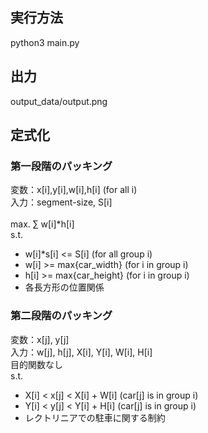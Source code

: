 ## 実行方法
python3 main.py

## 出力
output_data/output.png

## 定式化
### 第一段階のパッキング  
変数：x[i],y[i],w[i],h[i] (for all i)   
入力：segment-size, S[i]  
<br>
max. ∑ w[i]*h[i]<br>
s.t. <br> 
+ w[i]*s[i] <= S[i] (for all  group i)<br>
+ w[i] >= max{car_width} (for i in group i)<br>  
+ h[i] >= max{car_height} (for i in group i)  <br>
+ 各長方形の位置関係<br>


### 第二段階のパッキング
変数：x[j], y[j]<br>
入力：w[j], h[j], X[i], Y[i], W[i], H[i]
<br>
目的関数なし<br>
s.t. <br>
+ X[i] < x[j] < X[i] + W[i] (car[j] is in group i)<br>
+ Y[i] < y[j] < Y[i] + H[i] (car[j] is in group i) <br>
+ レクトリニアでの駐車に関する制約